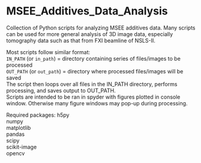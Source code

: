 # MSEE_Additives_Data_Analysis
Collection of Python scripts for analyzing MSEE additives data. Many scripts can be used for more general analysis of 3D image data, especially tomography data such as that from FXI beamline of NSLS-II.

Most scripts follow similar format:  
`IN_PATH` (or `in_path`) = directory containing series of files/images to be processed  
`OUT_PATH` (or `out_path`) = directory where processed files/images will be saved  
The script then loops over all files in the IN_PATH directory, performs processing, and saves output to OUT_PATH.  
Scripts are intended to be ran in spyder with figures plotted in console window. Otherwise many figure windows may pop-up during processing. 


Required packages:
h5py  
numpy  
matplotlib  
pandas  
scipy  
scikit-image  
opencv  
